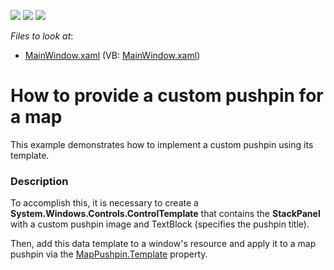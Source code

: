 <!-- default badges list -->
![](https://img.shields.io/endpoint?url=https://codecentral.devexpress.com/api/v1/VersionRange/128571797/13.2.5%2B)
[![](https://img.shields.io/badge/Open_in_DevExpress_Support_Center-FF7200?style=flat-square&logo=DevExpress&logoColor=white)](https://supportcenter.devexpress.com/ticket/details/E4240)
[![](https://img.shields.io/badge/📖_How_to_use_DevExpress_Examples-e9f6fc?style=flat-square)](https://docs.devexpress.com/GeneralInformation/403183)
<!-- default badges end -->
<!-- default file list -->
*Files to look at*:

* [MainWindow.xaml](./CS/MapShape_Template/MainWindow.xaml) (VB: [MainWindow.xaml](./VB/MapShape_Template/MainWindow.xaml))
<!-- default file list end -->
# How to provide a custom pushpin for a map


<p>This example demonstrates  how to implement a custom pushpin using its template. <br />
</p>


<h3>Description</h3>

<p>To accomplish this, it is necessary to create a <strong>System.Windows.Controls.ControlTemplate</strong> that contains the <strong>StackPan</strong><strong>el</strong> with a custom pushpin image and TextBlock (specifies the pushpin title).</p>
<p>Then, add this data template to a window's resource and apply it to a map pushpin via the <a href="http://documentation.devexpress.com/#WPF/DevExpressXpfMapMapPushpin_Templatetopic"><u>MapPushpin.Template</u></a> property.</p>

<br/>


